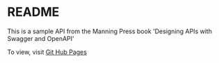 # README
This is a sample API from the Manning Press book 'Designing APIs with Swagger and OpenAPI'

To view, visit [Git Hub Pages](https://hollowmatt.github.io/openapi)
